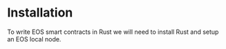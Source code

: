 # Installation

To write EOS smart contracts in Rust we will need to install Rust and setup an EOS local node.